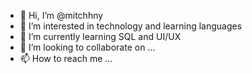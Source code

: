 - 👋 Hi, I’m @mitchhny
- 👀 I’m interested in technology and learning languages
- 🌱 I’m currently learning SQL and UI/UX
- 💞️ I’m looking to collaborate on ...
- 📫 How to reach me ...

<!---
mitchhny/mitchhny is a ✨ special ✨ repository because its `README.md` (this file) appears on your GitHub profile.
You can click the Preview link to take a look at your changes.
--->
